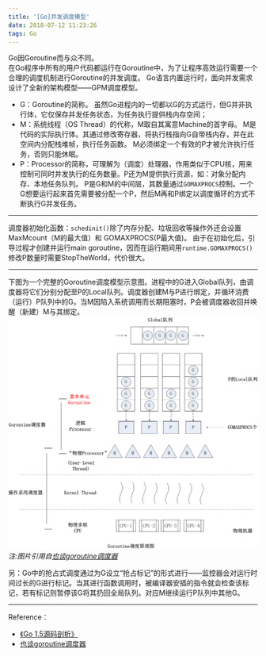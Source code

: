 ```yaml
---
title: '[Go]并发调度模型'
date: 2018-07-12 11:23:26
tags: Go
---
```


Go因Goroutine而与众不同。  
在Go程序中所有的用户代码都运行在Goroutine中，为了让程序高效运行需要一个合理的调度机制进行Goroutine的并发调度。  Go语言内置运行时，面向并发需求设计了全新的架构模型——GPM调度模型。  

- G：Goroutine的简称。  虽然Go进程内的一切都以G的方式运行，但G并非执行体，它仅保存并发任务状态，为任务执行提供栈内存空间；
- M：系统线程（OS Thread）的代称，M取自其寓意Machine的首字母。  M是代码的实际执行体。其通过修改寄存器，将执行栈指向G自带栈内存，并在此空间内分配栈堆帧，执行任务函数。  M必须绑定一个有效的P才被允许执行任务，否则只能休眠。
- P：Processor的简称，可理解为（调度）处理器，作用类似于CPU核，用来控制可同时并发执行的任务数量。P还为M提供执行资源，如：对象分配内存、本地任务队列。  P是G和M的中间层，其数量通过`GOMAXPROCS`控制。一个G想要运行起来首先需要被分配一个P，然后M再和P绑定以调度循环的方式不断执行G并发任务。

---
调度器初始化函数：`schedinit()`除了内存分配、垃圾回收等操作外还会设置MaxMcount（M的最大值）和 GOMAXPROCS(P最大值)。  由于在初始化后，引导过程才创建并运行main goroutine，因而在运行期间用`runtime.GOMAXPROCS()`修改P数量时需要StopTheWorld，代价很大。

---

下图为一个完整的Goroutine调度模型示意图。进程中的G进入Global队列，由调度器将它们分别分配至P的Local队列。调度器创建M与P进行绑定，并循环消费（运行）P队列中的G。当M因陷入系统调用而长期阻塞时，P会被调度器收回并唤醒（新建）M与其绑定。
![](goroutine-scheduler-model.png)
_注:图片引用自[也谈goroutine调度器](http://tonybai.com/2017/06/23/an-intro-about-goroutine-scheduler/)_  
    

另：Go中的抢占式调度通过为G设立“抢占标记”的形式进行——监控器会对运行时间过长的G进行标记。当其进行函数调用时，被编译器安插的指令就会检查该标记，若有标记则暂停该G将其扔回全局队列。对应M继续运行P队列中其他G。

---
Reference：

- [《Go 1.5源码剖析》](https://github.com/qyuhen/book/blob/master/Go%201.5%20%E6%BA%90%E7%A0%81%E5%89%96%E6%9E%90%20%EF%BC%88%E4%B9%A6%E7%AD%BE%E7%89%88%EF%BC%89.pdf) 
- [也谈goroutine调度器](http://tonybai.com/2017/06/23/an-intro-about-goroutine-scheduler/)
